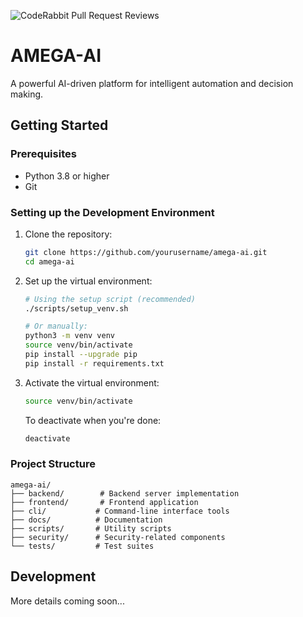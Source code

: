 ![CodeRabbit Pull Request Reviews](https://img.shields.io/coderabbit/prs/github/Cameroon-Developer-Network/amega-ai?utm_source=oss&utm_medium=github&utm_campaign=Cameroon-Developer-Network%2Famega-ai&labelColor=171717&color=FF570A&link=https%3A%2F%2Fcoderabbit.ai&label=CodeRabbit+Reviews)

# AMEGA-AI

A powerful AI-driven platform for intelligent automation and decision making.

## Getting Started

### Prerequisites

- Python 3.8 or higher
- Git

### Setting up the Development Environment

1. Clone the repository:
   ```bash
   git clone https://github.com/yourusername/amega-ai.git
   cd amega-ai
   ```

2. Set up the virtual environment:
   ```bash
   # Using the setup script (recommended)
   ./scripts/setup_venv.sh

   # Or manually:
   python3 -m venv venv
   source venv/bin/activate
   pip install --upgrade pip
   pip install -r requirements.txt
   ```

3. Activate the virtual environment:
   ```bash
   source venv/bin/activate
   ```

   To deactivate when you're done:
   ```bash
   deactivate
   ```

### Project Structure

```
amega-ai/
├── backend/        # Backend server implementation
├── frontend/       # Frontend application
├── cli/           # Command-line interface tools
├── docs/          # Documentation
├── scripts/       # Utility scripts
├── security/      # Security-related components
└── tests/         # Test suites
```

## Development

More details coming soon...



